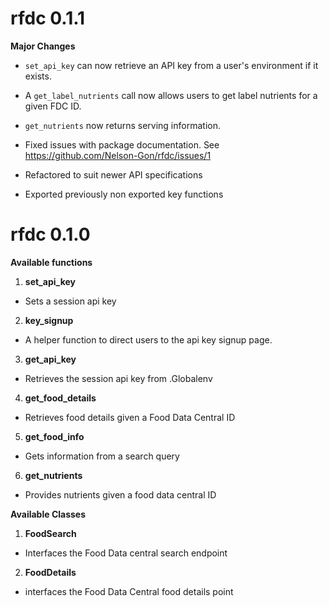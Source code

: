 # rfdc 0.1.1

**Major Changes**

* `set_api_key` can now retrieve an API key from a user's environment if it exists. 

* A `get_label_nutrients` call now allows users to get label nutrients for a given FDC ID. 

* `get_nutrients` now returns serving information. 

* Fixed issues with package documentation. See https://github.com/Nelson-Gon/rfdc/issues/1

* Refactored to suit newer API specifications

* Exported previously non exported key functions

# rfdc 0.1.0

**Available functions**

1. **set_api_key**


- Sets a session api key

2. **key_signup**

- A helper function to direct users to the api key signup page.

3. **get_api_key**

- Retrieves the session api key from .Globalenv

4. **get_food_details**

- Retrieves food details given a Food Data Central ID

5. **get_food_info**

- Gets information from a search query

6. **get_nutrients**

- Provides nutrients given a food data central ID

**Available Classes**

1. **FoodSearch**

- Interfaces the Food Data central search endpoint

2. **FoodDetails**

- interfaces the Food Data Central food details point